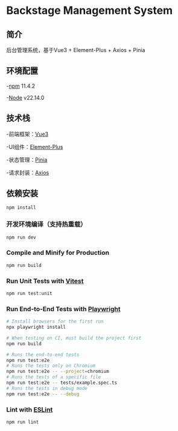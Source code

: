 # Backstage Management System

## 简介

后台管理系统，基于Vue3 + Element-Plus + Axios + Pinia

## 环境配置

-[npm](https://www.npmjs.com/) 11.4.2

-[Node](https://nodejs.org/zh-cn) v22.14.0

## 技术栈

-前端框架：[Vue3](https://vuejs.org/)

-UI组件：[Element-Plus](https://element-plus.org/zh-CN/)

-状态管理：[Pinia](https://pinia.vuejs.org/zh/introduction.html)

-请求封装：[Axios](https://www.axios-http.cn/)

## 依赖安装

```sh
npm install
```

### 开发环境编译（支持热重载）

```sh
npm run dev
```

### Compile and Minify for Production

```sh
npm run build
```

### Run Unit Tests with [Vitest](https://vitest.dev/)

```sh
npm run test:unit
```

### Run End-to-End Tests with [Playwright](https://playwright.dev)

```sh
# Install browsers for the first run
npx playwright install

# When testing on CI, must build the project first
npm run build

# Runs the end-to-end tests
npm run test:e2e
# Runs the tests only on Chromium
npm run test:e2e -- --project=chromium
# Runs the tests of a specific file
npm run test:e2e -- tests/example.spec.ts
# Runs the tests in debug mode
npm run test:e2e -- --debug
```

### Lint with [ESLint](https://eslint.org/)

```sh
npm run lint
```
